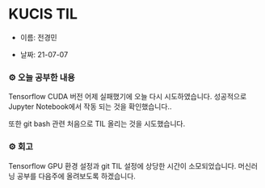 # KUCIS TIL

- 이름: 전경민

- 날짜: 21-07-07

### ⚙️ 오늘 공부한 내용

Tensorflow CUDA 버전 어제 실패했기에 오늘 다시 시도하였습니다.
성공적으로 Jupyter Notebook에서 작동 되는 것을 확인했습니다..

또한 git bash 관련 처음으로 TIL 올리는 것을 시도했습니다.

### ⚙️ 회고

Tensorflow GPU 환경 설정과 git TIL 설정에 상당한 시간이 소모되었습니다.
머신러닝 공부를 다음주에 올려보도록 하겠습니다.

